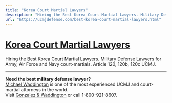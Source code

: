 ```yaml
---
title: "Korea Court Martial Lawyers"
description: "Hiring the Best Korea Court Martial Lawyers. Military Defense Lawyers for Army, Air Force and Navy court-martials. Article 120, 120b, 120c UCMJ."
url: "https://ucmjdefense.com/best-korea-court-martial-lawyers.html"
---
```


# [Korea Court Martial Lawyers](https://ucmjdefense.com/best-korea-court-martial-lawyers.html)

Hiring the Best Korea Court Martial Lawyers. Military Defense Lawyers for Army, Air Force and Navy court-martials. Article 120, 120b, 120c UCMJ.

---

**Need the best military defense lawyer?**  
[Michael Waddington](https://ucmjdefense.com/attorneys/michael-stewart-waddington-partner.html) is one of the most experienced UCMJ and court-martial attorneys in the world.  
Visit [Gonzalez & Waddington](https://ucmjdefense.com) or call 1-800-921-8607.
